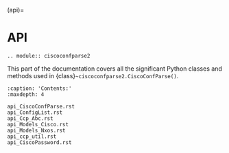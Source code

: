 (api)=

# API

```{eval-rst}
.. module:: ciscoconfparse2
```

This part of the documentation covers all the significant Python classes and methods used in {class}`~ciscoconfparse2.CiscoConfParse()`.

```{toctree}
:caption: 'Contents:'
:maxdepth: 4

api_CiscoConfParse.rst
api_ConfigList.rst
api_Ccp_Abc.rst
api_Models_Cisco.rst
api_Models_Nxos.rst
api_ccp_util.rst
api_CiscoPassword.rst
```
